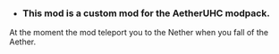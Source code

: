 * ### This mod is a custom mod for the AetherUHC modpack.
At the moment the mod teleport you to the Nether when you fall of the Aether.
